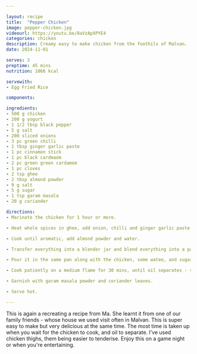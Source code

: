 ```yaml
---

layout: recipe
title:  "Pepper Chicken"
image: pepper-chicken.jpg
videourl: https://youtu.be/8aVzApXPYE4
categories: chicken
description: Creamy easy to make chicken from the foothils of Malvan.
date: 2024-11-01

serves: 3
preptime: 45 mins
nutrition: 1066 kcal

servewith:
- Egg Fried Rice

components:

ingredients:
- 500 g chicken
- 200 g yogurt
- 1 1/2 tbsp black pepper
- 5 g salt
- 200 sliced onions
- 3 pc green chilli
- 1 tbsp ginger garlic paste
- 1 pc cinnamon stick
- 1 pc black cardmaom
- 2 pc green green cardamom
- 1 pc cloves
- 2 tsp ghee
- 2 tbsp almond powder
- 9 g salt
- 5 g sugar
- 1 tsp garam masala
- 20 g coriander

directions:
- Marinate the chicken for 1 hour or more.

- Heat whole spices in ghee, add onion, chilli and ginger garlic paste.

- Cook until aromatic, add almond powder and water.

- Transfer everything into a blender jar and blend everything into a paste.

- Pour it in the same pan along with the chicken, some watee, and sugar.

- Cook patiently on a medium flame for 30 mins, until oil separates - stirring occasionally.

- Garnish with garam masala powder and coriander leaves.

- Serve hot.

---
```


This is again a recreating a recipe from Ma. She learnt it from one of our family friends - whose house we used visit often in Malvan. This is super easy to make but very delicious at the same time. The most time is taken up when you wait for the chicken to cook, and oil to separate. I've used chicken thighs, them being easier to tenderise. Enjoy this on a game night or when you're entertaining.
